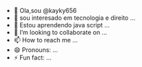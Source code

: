 - 👋 Ola,sou @kayky656
- 👀 sou interesado em tecnologia e direito ...
- 🌱 Estou aprendendo java script ...
- 💞️ I’m looking to collaborate on ...
- 📫 How to reach me ...
- 😄 Pronouns: ...
- ⚡ Fun fact: ...

<!---
kayky656/kayky656 is a ✨ special ✨ repository because its `README.md` (this file) appears on your GitHub profile.
You can click the Preview link to take a look at your changes.
--->
